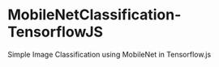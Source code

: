 # MobileNetClassification-TensorflowJS
Simple Image Classification using MobileNet in Tensorflow.js
